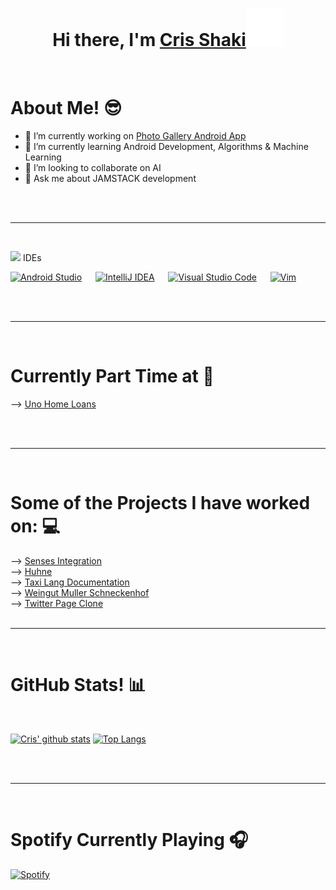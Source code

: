 <h1 align="center">Hi there, I'm <a href="https://github.com/cmshaki">Cris Shaki<a><img src="https://github.com/Kathryn-Jie/Kathryn-Jie/blob/main/wave.gif" width="60px"/></h1>
<Br>
<h1>About Me! 😎</h1>

- 🔭 I’m currently working on [Photo Gallery Android App](https://www.github.com/cmshaki/PhotoGallery)
- 🌱 I’m currently learning Android Development, Algorithms & Machine Learning
- 👯 I’m looking to collaborate on AI
- 💬 Ask me about JAMSTACK development

<br/><br/>

<hr/>
<br/>

<picture> <img src = "https://github.com/7oSkaaa/7oSkaaa/blob/main/Images/IDEs.gif?raw=true" width = 50px> </picture> IDEs

<p>
<a href="#"><img alt="Android Studio" src="https://img.shields.io/badge/Android%20Studio-3DDC84.svg?style=for-the-badge&logo=android-studio&logoColor=white" /></a>
&emsp;
<a href="#"><img alt="IntelliJ IDEA" src="https://img.shields.io/badge/IntelliJIDEA-000000.svg?style=for-the-badge&logo=intellij-idea&logoColor=white" /></a>
&emsp;
<a href="#"><img alt="Visual Studio Code" src="https://img.shields.io/badge/Visual%20Studio%20Code-0078d7.svg?style=for-the-badge&logoColor=white" /></a>
&emsp;
<a href="#"><img alt="Vim" src="https://img.shields.io/badge/VIM-%2311AB00.svg?style=for-the-badge&logo=vim&logoColor=white" /></a>
</p>

<br/><br/>

<hr/>
<br/>
<h1>Currently Part Time at 💼</h1>

--> [Uno Home Loans](https://unohomeloans.com.au/)

<br/><br/>

<hr/>
<br/>
<h1>Some of the Projects I have worked on: 💻</h1>

--> [Senses Integration](https://senses-integration-dev.netlify.app/)  
--> [Huhne](https://zen-colden-91569f.netlify.app/)  
--> [Taxi Lang Documentation](https://docs.taxilang.org/)  
--> [Weingut Muller Schneckenhof](https://tender-dubinsky-4d8f01.netlify.app/)  
--> [Twitter Page Clone](https://peaceful-einstein-c25fec.netlify.app/)
<br/><br/>

<hr/>
<br/>

<h1>GitHub Stats! 📊</h1>
<Br>
  
[![Cris' github stats](https://github-readme-stats.vercel.app/api?username=cmshaki&show_icons=true&theme=merko&count_private=true)](https://github.com/cmshaki/github-readme-stats) 
[![Top Langs](https://github-readme-stats.vercel.app/api/top-langs/?username=cmshaki&layout=compact&theme=merko&count_private=true)](https://github.com/cmshaki/github-readme-stats)

<br/><br/>

<hr/>
<br/>

<h1>Spotify Currently Playing 🎧</h1>
  
[![Spotify](https://novatorem.bgstatic.vercel.app/api/spotify)](https://open.spotify.com/user/31rcfxclkmuvg2jmk3m6i2s7fpba)

<!-- <img align="right" src="http://estruyf-github.azurewebsites.net/api/VisitorHit?user=Bgstatic&repo=Bgstatic&countColorcountColor&countColor=%237B1E7B" /> -->
